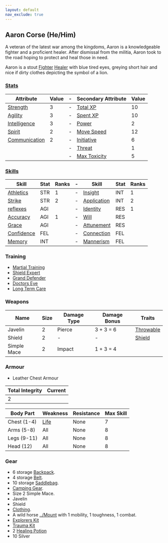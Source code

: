 ```yaml
---
layout: default
nav_exclude: true
---
```

## Aaron Corse (He/Him)
A veteran of the latest war among the kingdoms, Aaron is a knowledgeable fighter and a proficient healer. After dismissal from the militia, Aaron took to the road hoping to protect and heal those in need.

Aaron is a stout [Fighter](../Classes#Fighter) [Healer](../Classes#Healer) with blue tired eyes, greying short hair and nice if dirty clothes depicting the symbol of a lion.

### [Stats](../Stats)

| Attribute                             | Value | -   | Secondary Attribute                     | Value |
| ------------------------------------- | ----- | --- | --------------------------------------- | ----- |
| [Strength](../Strength)         | 3     | -   | [Total XP](../Stats#Total%20XP)         | 10    |
| [Agility](../Agility)           | 3     | -   | [Spent XP](../Stats#Spent%20XP)         | 10    |
| [Intelligence](../Intelligence) | 3     | -   | [Power](../Stats#Power)                 | 2     |
| [Spirit](../Spirit)           | 2     | -   | [Move Speed](../Stats#Move%20Speed)     | 12    |
| [Communication](../Communication)     | 2     | -   | [Initiative](../Stats#Initiative)       | 6     |
|                                       |       | -   | [Threat](../Stats#Threat)               | 1     |
|                                       |       | -   | [Max Toxicity](../Stats#Max%20Toxicity) | 5     | 


### [Skills](../Skills)

| Skill                        | Stat | Ranks | -   | Skill                     | Stat | Ranks |
| ---------------------------- | ---- | ----- | --- | ------------------------- | ---- | ----- |
| [Athletics](../Strength#Athletics)           | STR  | 1     | -   | [Insight](Intelligence#Insight)  | INT  | 1     |
| [Strike](../Strength#Strike)               | STR  | 2     | -   | [Application](Intelligence#Application)        | INT  | 2     |
| [reflexes](Agility#Reflexes)     | AGI  |       | -   | [Identity](Spirit#Identity)    | RES  | 1     |
| [Accuracy](../Agility#Accuracy) | AGI  | 1     | -   | [Will](Spirit#Will)        | RES  |       |
| [Grace](Agility#Grace)     | AGI  |       | -   | [Attunement](Spirit#Attunement)          | RES  |       |
| [Confidence](../Communication#Confidence)        | FEL  |       | -   | [Connection](../Communication#Connection)   | FEL  |       |
| [Memory](Intelligence#Memory)       | INT  |       | -   | [Mannerism](../Communication#Mannerism) | FEL  |       |

### Training
* [Martial Training](../Combat-Training#Martial%20Training)
* [Shield Expert](../Bastion#Shield%20Expert)
* [Grand Defender](../Bastion#Grand%20Defender)
* [Doctors Eye](../Doctor#Doctors%20Eye)
* [Long Term Care](../Doctor#Long%20Term%20Care)

### Weapons

| Name        | Size | Damage Type | Damage Bonus | Traits                                  |
| ----------- | ---- | ----------- | ------------ | --------------------------------------- |
| Javelin     | 2    | Pierce      | 3 + 3 = 6    | [Throwable](../Weapon-Traits#Throwable) |
| Shield      | 2    | -           | -            | [Shield](../Weapon-Traits#Shield)       |
| Simple Mace | 2    | Impact      | 1 + 3 = 4    |                                         |


### Armour
* Leather Chest Armour

| Total Integrity | Current |
| --------------- | ------- |
| 2               |         |

| Body Part    | Weakness               | Resistance | Max Skill |
| ------------ | ---------------------- | ---------- | --------- |
| Chest (1-4)  | [Life](../Injury#Life) | None       | 7         |
| Arms  (5-8)  | All                    | None       | 8         |
| Legs  (9-11) | All                    | None       | 8         |
| Head  (12)   | All                    | None       | 8         | 

### Gear
* 6 storage [Backpack](../Storage#Backpack).
* 4 storage [Belt](../Storage#Belt).
* 10 storage [Saddlebag](../Storage#Saddlebag).
* [Camping Gear](../Example-Gear#Camping%20Gear).
* Size 2 Simple Mace.
* Javelin
* Shield
* [Clothing](../Example-Gear#Clothing).
* A wild horse [../Mount](Mounts) with 1 mobility, 1 toughness, 1 combat.
* [Explorers Kit](../Example-Gear#Explorers%20Kit)
* [Trauma Kit](../Example-Gear#Trauma%20Kit)
* 2 [Healing Potion](../Example-Comestibles#Healing%20Potion)
* 10 Silver
